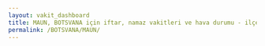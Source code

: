 ```yaml
---
layout: vakit_dashboard
title: MAUN, BOTSVANA için iftar, namaz vakitleri ve hava durumu - ilçe/eyalet seç
permalink: /BOTSVANA/MAUN/
---
```


<script type="text/javascript">
  var GLOBAL_COUNTRY = 'BOTSVANA';
  var GLOBAL_CITY = 'MAUN';
  var GLOBAL_STATE = '';
  var lat = 72;
  var lon = 21;
</script>
